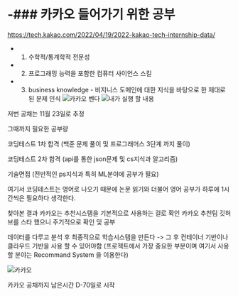 # -### 카카오 들어가기 위한 공부

https://tech.kakao.com/2022/04/19/2022-kakao-tech-internship-data/
- 1. 수학적/통계학적 전문성
- 2. 프로그래밍 능력을 포함한 컴퓨터 사이언스 스킬
- 3. business knowledge - 비지니스 도메인에 대한 지식을 바탕으로 한 제대로 된 문제 인식
![카카오 벤다](https://user-images.githubusercontent.com/94780831/188428697-54d17f0c-bf52-4c7e-9e84-8e675910861a.PNG)
![내가 실행 할 내용](https://user-images.githubusercontent.com/94780831/188428703-9f497b23-4cb9-4ef0-b043-4d8100414ee3.PNG)

저번 공채는 11월 23일로 추정

그때까지 필요한 공부량

코딩테스트 1차 합격 (백준 문제 풀이 및 프로그래머스 3단계 까지 풀이)


코딩테스트 2차 합격 (api를 통한 json문제 및 cs지식과 알고리즘)


기술면접 (전반적인 ps지식과 특히 ML분야에 공부가 필요)



여기서 코딩테스트는 영어로 나오기 때문에 논문 읽기와 더불어 영어 공부가 하루에 1시간씩은 필요하다 생각한다.

찾아본 결과 카카오는 추천시스템을 기본적으로 사용하는 걸로 확인 카카오 추천팀 깃허브를 스타 했으니 주기적으로 확인 및 공부

데이터를 다루고 분석 후 최종적으로 학습시스템을 만든다 -> 그 후 컨테이너 기반이나 클라우드 기반을 사용 할 수 있어야함
(프로젝트에서 가장 중요한 부분이며 여기서 사용할 분야는 Recommand System 을 이용한다)



![카카오](https://user-images.githubusercontent.com/94780831/188931438-c2c8fa03-75f6-42f2-981d-f8e87dbe0a96.PNG)

카카오 공채까지 남은시간 D-70일로 시작
